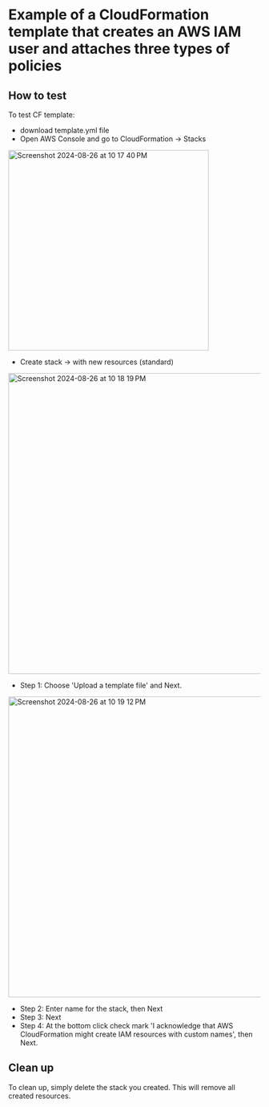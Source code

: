 
# Example of a CloudFormation template that creates an AWS IAM user and attaches three types of policies

## How to test
To test CF template:
- download template.yml file
- Open AWS Console and go to CloudFormation -> Stacks
<img width="400" alt="Screenshot 2024-08-26 at 10 17 40 PM" src="https://github.com/user-attachments/assets/c4baee3e-fa28-4268-8da9-43a60cd03eb2">

- Create stack -> with new resources (standard)
<img width="600" alt="Screenshot 2024-08-26 at 10 18 19 PM" src="https://github.com/user-attachments/assets/e931cb67-c283-402f-9eb4-7301c325d08d">

- Step 1: Choose 'Upload a template file' and Next.
<img width="600" alt="Screenshot 2024-08-26 at 10 19 12 PM" src="https://github.com/user-attachments/assets/3c6f0028-d319-400b-826d-dc91aab7d35d">

- Step 2: Enter name for the stack, then Next
- Step 3: Next
- Step 4: At the bottom click check mark 'I acknowledge that AWS CloudFormation might create IAM resources with custom names', then Next.

## Clean up 
To clean up, simply delete the stack you created. This will remove all created resources.
